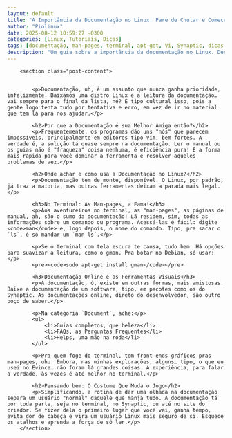 ```yaml
---
layout: default
title: "A Importância da Documentação no Linux: Pare de Chutar e Comece a Ler!"
author: "Piolinux"
date: 2025-08-12 10:59:27 -0300
categories: [Linux, Tutoriais, Dicas]
tags: [documentação, man-pages, terminal, apt-get, Vi, Synaptic, dicas Linux]
description: "Um guia sobre a importância da documentação no Linux. Descubra como as man-pages e outras ferramentas podem transformar a sua experiência e economizar tempo."
---
```



        <section class="post-content">
            
            
            <p>Documentação, uh, é um assunto que nunca ganha prioridade, infelizmente. Baixamos uma distro Linux e a leitura da documentação… vai sempre para o final da lista, né? É tipo cultural isso, pois a gente logo tenta tudo por tentativa e erro, em vez de ir no material que tem lá para nos ajudar.</p>
            
            <h2>Por que a Documentação é sua Melhor Amiga então?</h2>
            <p>Frequentemente, os programas dão uns "nós" que parecem impossíveis, principalmente em editores tipo Vim, bem fortes. A verdade é, a solução tá quase sempre na documentação. Ler o manual ou os guias não é "fraqueza" coisa nenhuma, é eficiência pura! É a forma mais rápida para você dominar a ferramenta e resolver aqueles problemas de vez.</p>
            
            <h2>Onde achar e como usa a Documentação no Linux?</h2>
            <p>Documentação tem de monte, disponível. O Linux, por padrão, já traz a maioria, mas outras ferramentas deixam a parada mais legal.</p>
            
            <h3>No Terminal: As Man-pages, a Fama!</h3>
            <p>Aos aventureiros no terminal, as "man-pages", as páginas de manual, ah, são o sumo da documentação! Lá residem, sim, todas as informações sobre um comando ou programa. Acessá-las é fácil: digite <code>man</code> e, logo depois, o nome do comando. Tipo, pra sacar o `ls`, é só mandar um `man ls`.</p>
            
            <p>Se o terminal com tela escura te cansa, tudo bem. Há opções para suavizar a leitura, como o gman. Pra botar no Debian, só usar:</p>
            <pre><code>sudo apt-get install gman</code></pre>
            
            <h3>Documentação Online e as Ferramentas Visuais</h3>
            <p>A documentação, ó, existe em outras formas, mais amistosas. Baixe a documentação de um software, tipo, em pacotes como os do Synaptic. As documentações online, direto do desenvolvedor, são outro poço de saber.</p>
            
            <p>Na categoria `Document`, ache:</p>
            <ul>
                <li>Guias completos, que beleza</li>
                <li>FAQs, as Perguntas Frequentes</li>
                <li>Helps, uma mão na roda</li>
            </ul>
            
            <p>Pra quem foge do terminal, tem front-ends gráficos pras man-pages, uhu. Embora, nas minhas explorações, alguns… tipo, o que eu usei no Evince… não foram lá grandes coisas. A experiência, para falar a verdade, às vezes é até melhor no terminal.</p>
            
            <h2>Pensando bem: O Costume Que Muda o Jogo</h2>
            <p>Simplificando, a rotina de dar uma olhada na documentação separa um usuário "normal" daquele que manja tudo. A documentação tá por toda parte, seja no terminal, no Synaptic, ou até no site do criador. Se fizer dela o primeiro lugar que você vai, ganha tempo, evita dor de cabeça e vira um usuário Linux mais seguro de si. Esquece os atalhos e aprenda a força de só ler.</p>
        </section>
   
